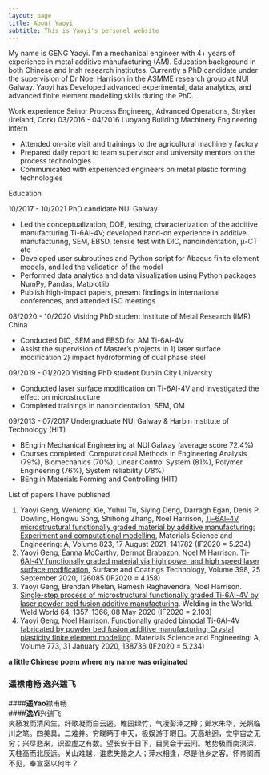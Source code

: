 ```yaml
---
layout: page
title: About Yaoyi
subtitle: This is Yaoyi's personel website
---
```


My name is GENG Yaoyi. I'm a mechanical engineer with 4+ years of experience in metal additive manufacturing (AM). Education background in both Chinese and Irish research institutes. Currently a PhD candidate under the supervision of Dr Noel Harrison in the ASMME research group at NUI Galway. Yaoyi has Developed advanced experimental, data analytics, and advanced finite element modelling skills during the PhD. 

Work experience 
Seinor Process Engineerg, Advanced Operations, Stryker (Ireland, Cork)
03/2016 - 04/2016	Luoyang Building Machinery 		Engineering Intern 
- Attended on-site visit and trainings to the agricultural machinery factory
- Prepared daily report to team supervisor and university mentors on the process technologies
- Communicated with experienced engineers on metal plastic forming technologies 

Education

10/2017 - 10/2021	PhD candidate			NUI Galway  
- Led the conceptualization, DOE, testing, characterization of the additive manufacturing Ti-6Al-4V; developed hand-on experience in additive manufacturing, SEM, EBSD, tensile test with DIC, nanoindentation, μ-CT etc
- Developed user subroutines and Python script for Abaqus finite element models, and led the validation of the model
- Performed data analytics and data visualization using Python packages NumPy, Pandas, Matplotlib 
- Publish high-impact papers, present findings in international conferences, and attended ISO meetings

08/2020 - 10/2020	Visiting PhD student 			Institute of Metal Research (IMR) China  
- Conducted DIC, SEM and EBSD for AM Ti-6Al-4V
- Assist the supervision of Master’s projects in 1) laser surface modification 2) impact hydroforming of dual phase steel

09/2019 - 01/2020	Visiting PhD student			Dublin City University  
- Conducted laser surface modification on Ti-6Al-4V and investigated the effect on microstructure
- Completed trainings in nanoindentation, SEM, OM 

09/2013 - 07/2017	Undergraduate 	NUI Galway & Harbin Institute of Technology (HIT)  
- BEng in Mechanical Engineering at NUI Galway (average score 72.4%)
 - Courses completed: Computational Methods in Engineering Analysis (79%), Biomechanics (70%), Linear Control System (81%), Polymer Engineering (76%), System reliability (78%)
- BEng in Materials Forming and Controlling (HIT)	

List of papers I have published 
1. Yaoyi Geng, Wenlong Xie, Yuhui Tu, Siying Deng, Darragh Egan, Denis P. Dowling, Hongwu Song, Shihong Zhang, Noel Harrison, [Ti–6Al–4V microstructural functionally graded material by additive manufacturing: Experiment and computational modelling](www.sciencedirect.com/science/article/pii/S0921509321010480), Materials Science and Engineering: A, Volume 823, 17 August 2021, 141782 (IF2020 = 5.234)
2. Yaoyi Geng, Éanna McCarthy, Dermot Brabazon, Noel M Harrison. [Ti-6Al-4V functionally graded material via high power and high speed laser surface modification](www.sciencedirect.com/science/article/pii/S0257897220307544), Surface and Coatings Technology, Volume 398, 25 September 2020, 126085 (IF2020 = 4.158)
3. Yaoyi Geng, Brendan Phelan, Ramesh Raghavendra, Noel Harrison. [Single-step process of microstructural functionally graded Ti-6Al-4V by laser powder bed fusion additive manufacturing](https://link.springer.com/article/10.1007/s40194-020-00907-1). Welding in the World. Weld World 64, 1357–1366, 08 May 2020 (IF2020 = 2.103)
4. Yaoyi Geng, Noel Harrison. [Functionally graded bimodal Ti-6Al-4V fabricated by powder bed fusion additive manufacturing: Crystal plasticity finite element modelling](https://www.sciencedirect.com/science/article/pii/S0921509319315229). Materials Science and Engineering: A, Volume 773, 31 January 2020, 138736 (IF2020 = 5.234)	

**a little Chinese poem where my name was originated**
### 遥襟甫畅 逸兴遄飞

####**遥Yao**襟甫畅  
####**逸Yi**兴遄飞  
爽籁发而清风生，纤歌凝而白云遏。睢园绿竹，气凌彭泽之樽；邺水朱华，光照临川之笔。四美具，二难并。穷睇眄于中天，极娱游于暇日。天高地迥，觉宇宙之无穷；兴尽悲来，识盈虚之有数。望长安于日下，目吴会于云间。地势极而南溟深，天柱高而北辰远。关山难越，谁悲失路之人；萍水相逢，尽是他乡之客。怀帝阍而不见，奉宣室以何年？


